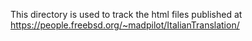 This directory is used to track the html files published at https://people.freebsd.org/~madpilot/ItalianTranslation/
